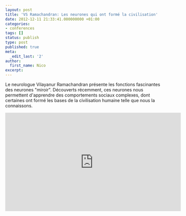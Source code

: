 ```yaml
---
layout: post
title: 'VS Ramachandran: Les neurones qui ont formé la civilisation'
date: 2012-12-11 21:33:41.000000000 +01:00
categories:
- conferences
tags: []
status: publish
type: post
published: true
meta:
  _edit_last: '2'
author:
  first_name: Nico
excerpt:
---
```

<p>Le neurologue Vilayanur Ramachandran présente les fonctions fascinantes des neurones "miroir". Découverts récemment, ces neurones nous permettent d'apprendre des comportements sociaux complexes, dont certaines ont formé les bases de la civilisation humaine telle que nous la connaissons.</p>
<p><iframe src="http://embed.ted.com/talks/lang/fr/vs_ramachandran_the_neurons_that_shaped_civilization.html" frameborder="0" scrolling="no" width="560" height="315"></iframe></p>
